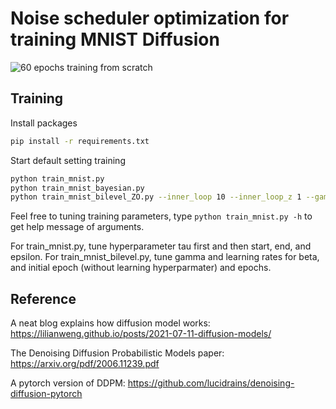 # Noise scheduler optimization for training MNIST Diffusion
![60 epochs training from scratch](assets/demo.gif "60 epochs training from scratch")

## Training
Install packages
```bash
pip install -r requirements.txt
```
Start default setting training 
```bash
python train_mnist.py
python train_mnist_bayesian.py 
python train_mnist_bilevel_ZO.py --inner_loop 10 --inner_loop_z 1 --gamma 1 --gamma_end 1 --lr_beta 0.05 0.05 1 0.05 --initial_epoch 2 --epochs 3
```
Feel free to tuning training parameters, type `python train_mnist.py -h` to get help message of arguments.

For train_mnist.py, tune hyperparameter tau first and then start, end, and epsilon. 
For train_mnist_bilevel.py, tune gamma and learning rates for beta, and initial epoch (without learning hyperparmater) and epochs. 

## Reference
A neat blog explains how diffusion model works: https://lilianweng.github.io/posts/2021-07-11-diffusion-models/

The Denoising Diffusion Probabilistic Models paper: https://arxiv.org/pdf/2006.11239.pdf 

A pytorch version of DDPM: https://github.com/lucidrains/denoising-diffusion-pytorch

